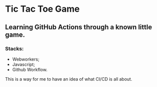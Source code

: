 # Tic Tac Toe Game

## Learning GitHub Actions through a known little game.

### Stacks:
* Webworkers;
* Javascript;
* Github Workflow.

This is a way for me to have an idea of what CI/CD is all about.
